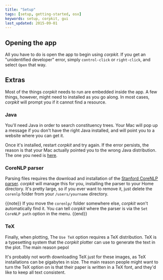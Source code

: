 ```yaml
---
title: "Setup"
tags: [setup, getting-started, osx]
keywords: setup, corpkit, gui
last_updated: 2015-09-01
---
```


## Opening the app

All you have to do is open the app to begin using *corpkit*. If you get an "unidentified developer" error, simply `control-click` or `right-click`, and select `Open` that way. 

## Extras

Most of the things *corpkit* needs to run are embedded inside the app. A few things, however, might need to installed as you go along. In most cases, *corpkit* will prompt you if it cannot find a resource.

### Java

You'll need Java in order to search constituency trees. Your Mac will pop up a message if you don't have the right Java installed, and will point you to a website where you can get it.

Once it's installed, restart *corpkit* and try again. If the error persists, the reason is that your Mac actually pointed you to the wrong Java distribution. The one you need is [here](https://support.apple.com/downloads/DL1572/en_US/javaforosx.dmg). 

### CoreNLP parser

Parsing files requires the download and installation of the [Stanford CoreNLP parser](http://nlp.stanford.edu/software/corenlp.shtml). *corpkit* will manage this for you, installing the parser to your Home directory. It's pretty large, so if you ever want to remove it, just delete the `corenlp` folder from your `/users/yourname` directory.

{{note}} If you move the `corenlp/` folder somewhere else, *corpkit* won't automatically find it. You can tell *corpkit* where the parser is via the `Set CoreNLP path` option in the menu. {{end}}

### TeX

Finally, when plotting, The `Use TeX` option requires a TeX distribution. TeX is a typesetting system that the *corpkit* plotter can use to generate the text in the plot. The main reason pepol

It's probably not worth downloading TeX just for these images, as TeX installations can be gigabytes in size. The main reason people might want to turn the TeX option on is that their paper is written in a TeX font, and they'd like to keep all text consistent.
